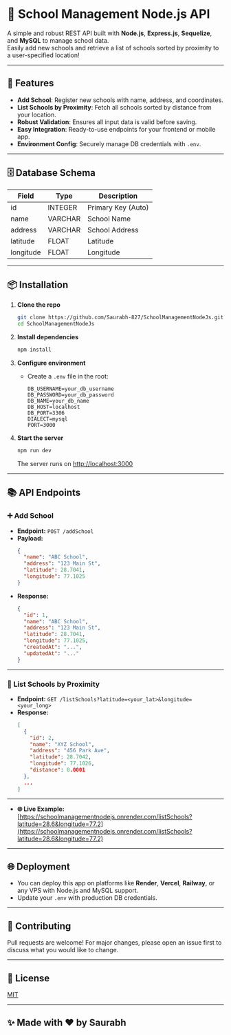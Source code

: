 # 🏫 School Management Node.js API

A simple and robust REST API built with **Node.js**, **Express.js**, **Sequelize**, and **MySQL** to manage school data.  
Easily add new schools and retrieve a list of schools sorted by proximity to a user-specified location!

---

## 🚀 Features

- **Add School**: Register new schools with name, address, and coordinates.
- **List Schools by Proximity**: Fetch all schools sorted by distance from your location.
- **Robust Validation**: Ensures all input data is valid before saving.
- **Easy Integration**: Ready-to-use endpoints for your frontend or mobile app.
- **Environment Config**: Securely manage DB credentials with `.env`.

---

## 🗄️ Database Schema

| Field      | Type      | Description         |
|------------|-----------|---------------------|
| id         | INTEGER   | Primary Key (Auto)  |
| name       | VARCHAR   | School Name         |
| address    | VARCHAR   | School Address      |
| latitude   | FLOAT     | Latitude            |
| longitude  | FLOAT     | Longitude           |

---

## 📦 Installation

1. **Clone the repo**
   ```sh
   git clone https://github.com/Saurabh-827/SchoolManagementNodeJs.git
   cd SchoolManagementNodeJs
   ```

2. **Install dependencies**
   ```sh
   npm install
   ```

3. **Configure environment**
   - Create a `.env` file in the root:
     ```
     DB_USERNAME=your_db_username
     DB_PASSWORD=your_db_password
     DB_NAME=your_db_name
     DB_HOST=localhost
     DB_PORT=3306
     DIALECT=mysql
     PORT=3000
     ```

4. **Start the server**
   ```sh
   npm run dev
   ```
   The server runs on [http://localhost:3000](http://localhost:3000)

---

## 📚 API Endpoints

### ➕ Add School

- **Endpoint:** `POST /addSchool`
- **Payload:**
  ```json
  {
    "name": "ABC School",
    "address": "123 Main St",
    "latitude": 28.7041,
    "longitude": 77.1025
  }
  ```
- **Response:**
  ```json
  {
    "id": 1,
    "name": "ABC School",
    "address": "123 Main St",
    "latitude": 28.7041,
    "longitude": 77.1025,
    "createdAt": "...",
    "updatedAt": "..."
  }
  ```

---

### 📍 List Schools by Proximity

- **Endpoint:** `GET /listSchools?latitude=<your_lat>&longitude=<your_long>`
- **Response:**
  ```json
  [
    {
      "id": 2,
      "name": "XYZ School",
      "address": "456 Park Ave",
      "latitude": 28.7042,
      "longitude": 77.1026,
      "distance": 0.0001
    },
    ...
  ]
  ```
---
- **🌐 Live Example:**  
  [https://schoolmanagementnodejs.onrender.com/listSchools?latitude=28.6&longitude=77.2](https://schoolmanagementnodejs.onrender.com/listSchools?latitude=28.6&longitude=77.2)

---

## 🌐 Deployment

- You can deploy this app on platforms like **Render**, **Vercel**, **Railway**, or any VPS with Node.js and MySQL support.
- Update your `.env` with production DB credentials.

---

## 🤝 Contributing

Pull requests are welcome! For major changes, please open an issue first to discuss what you would like to change.

---

## 📄 License

[MIT](LICENSE)

---

## ✨ Made with ❤️ by Saurabh
